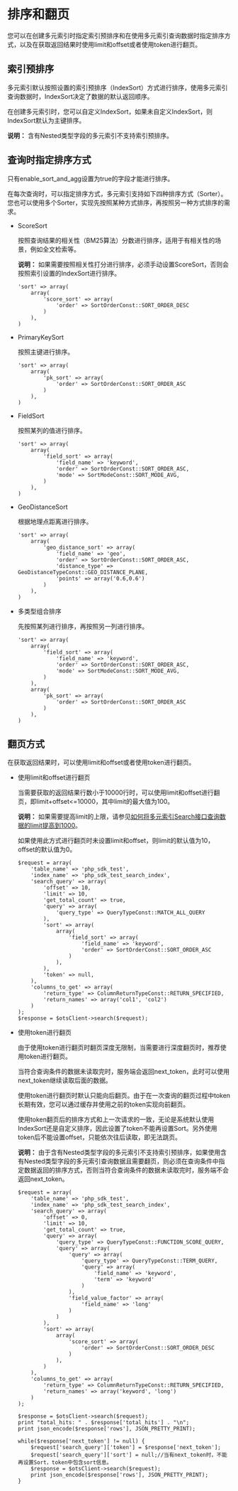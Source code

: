 # 排序和翻页

您可以在创建多元索引时指定索引预排序和在使用多元索引查询数据时指定排序方式，以及在获取返回结果时使用limit和offset或者使用token进行翻页。

## 索引预排序

多元索引默认按照设置的索引预排序（IndexSort）方式进行排序，使用多元索引查询数据时，IndexSort决定了数据的默认返回顺序。

在创建多元索引时，您可以自定义IndexSort，如果未自定义IndexSort，则IndexSort默认为主键排序。

**说明：** 含有Nested类型字段的多元索引不支持索引预排序。

## 查询时指定排序方式

只有enable\_sort\_and\_agg设置为true的字段才能进行排序。

在每次查询时，可以指定排序方式，多元索引支持如下四种排序方式（Sorter）。您也可以使用多个Sorter，实现先按照某种方式排序，再按照另一种方式排序的需求。

-   ScoreSort

    按照查询结果的相关性（BM25算法）分数进行排序，适用于有相关性的场景，例如全文检索等。

    **说明：** 如果需要按照相关性打分进行排序，必须手动设置ScoreSort，否则会按照索引设置的IndexSort进行排序。

    ```
    'sort' => array(
        array(
            'score_sort' => array(
                'order' => SortOrderConst::SORT_ORDER_DESC
            )
        ),
    )
    ```

-   PrimaryKeySort

    按照主键进行排序。

    ```
    'sort' => array(
        array(
            'pk_sort' => array(
                'order' => SortOrderConst::SORT_ORDER_ASC
            )
        ),
    )
    ```

-   FieldSort

    按照某列的值进行排序。

    ```
    'sort' => array(
        array(
            'field_sort' => array(
                'field_name' => 'keyword',
                'order' => SortOrderConst::SORT_ORDER_ASC,
                'mode' => SortModeConst::SORT_MODE_AVG,
            )
        ),
    )
    ```

-   GeoDistanceSort

    根据地理点距离进行排序。

    ```
    'sort' => array(
        array(
            'geo_distance_sort' => array(
                'field_name' => 'geo',
                'order' => SortOrderConst::SORT_ORDER_ASC,
                'distance_type' => GeoDistanceTypeConst::GEO_DISTANCE_PLANE,
                'points' => array('0.6,0.6')
            )
        ),
    )
    ```

-   多类型组合排序

    先按照某列进行排序，再按照另一列进行排序。

    ```
    'sort' => array(
        array(
            'field_sort' => array(
                'field_name' => 'keyword',
                'order' => SortOrderConst::SORT_ORDER_ASC,
                'mode' => SortModeConst::SORT_MODE_AVG,
            )
        ),
        array(
            'pk_sort' => array(
                'order' => SortOrderConst::SORT_ORDER_ASC
            )
        ),
    )
    ```


## 翻页方式

在获取返回结果时，可以使用limit和offset或者使用token进行翻页。

-   使用limit和offset进行翻页

    当需要获取的返回结果行数小于10000行时，可以使用limit和offset进行翻页，即limit+offset<=10000，其中limit的最大值为100。

    **说明：** 如果需要提高limit的上限，请参见[如何将多元索引Search接口查询数据的limit提高到1000](/intl.zh-CN/常见问题/一般性问题/如何将多元索引Search接口查询数据的limit提高到1000.md)。

    如果使用此方式进行翻页时未设置limit和offset，则limit的默认值为10，offset的默认值为0。

    ```
    $request = array(
        'table_name' => 'php_sdk_test',
        'index_name' => 'php_sdk_test_search_index',
        'search_query' => array(
            'offset' => 10,
            'limit' => 10,
            'get_total_count' => true,
            'query' => array(
                'query_type' => QueryTypeConst::MATCH_ALL_QUERY
            ),
            'sort' => array(
                array(
                    'field_sort' => array(
                        'field_name' => 'keyword',
                        'order' => SortOrderConst::SORT_ORDER_ASC
                    )
                ),
            ),
            'token' => null,
        ),
        'columns_to_get' => array(
            'return_type' => ColumnReturnTypeConst::RETURN_SPECIFIED,
            'return_names' => array('col1', 'col2')
        )
    );
    $response = $otsClient->search($request);
    ```

-   使用token进行翻页

    由于使用token进行翻页时翻页深度无限制，当需要进行深度翻页时，推荐使用token进行翻页。

    当符合查询条件的数据未读取完时，服务端会返回next\_token，此时可以使用next\_token继续读取后面的数据。

    使用token进行翻页时默认只能向后翻页。由于在一次查询的翻页过程中token长期有效，您可以通过缓存并使用之前的token实现向前翻页。

    使用token翻页后的排序方式和上一次请求的一致，无论是系统默认使用IndexSort还是自定义排序，因此设置了token不能再设置Sort。另外使用token后不能设置offset，只能依次往后读取，即无法跳页。

    **说明：** 由于含有Nested类型字段的多元索引不支持索引预排序，如果使用含有Nested类型字段的多元索引查询数据且需要翻页，则必须在查询条件中指定数据返回的排序方式，否则当符合查询条件的数据未读取完时，服务端不会返回next\_token。

    ```
    $request = array(
        'table_name' => 'php_sdk_test',
        'index_name' => 'php_sdk_test_search_index',
        'search_query' => array(
            'offset' => 0,
            'limit' => 10,
            'get_total_count' => true,
            'query' => array(
                'query_type' => QueryTypeConst::FUNCTION_SCORE_QUERY,
                'query' => array(
                    'query' => array(
                        'query_type' => QueryTypeConst::TERM_QUERY,
                        'query' => array(
                            'field_name' => 'keyword',
                            'term' => 'keyword'
                        )
                    ),
                    'field_value_factor' => array(
                        'field_name' => 'long'
                    )
                )
            ),
            'sort' => array(
                array(
                    'score_sort' => array(
                        'order' => SortOrderConst::SORT_ORDER_DESC
                    )
                ),
            )
        ),
        'columns_to_get' => array(
            'return_type' => ColumnReturnTypeConst::RETURN_SPECIFIED,
            'return_names' => array('keyword', 'long')
        )
    );
    
    $response = $otsClient->search($request);
    print "total_hits: " . $response['total_hits'] . "\n";
    print json_encode($response['rows'], JSON_PRETTY_PRINT);
    
    while($response['next_token'] != null) {
        $request['search_query']['token'] = $response['next_token'];
        $request['search_query']['sort'] = null;//当有next_token时，不能再设置Sort，token中包含sort信息。
        $response = $otsClient->search($request);
        print json_encode($response['rows'], JSON_PRETTY_PRINT);
    }
    ```


